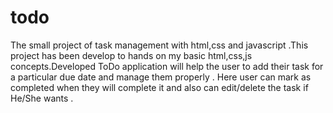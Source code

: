 # todo

The small project of task management with html,css and javascript .This project has been develop to hands on my basic html,css,js concepts.Developed ToDo application will help the user to add their task for a particular due date and manage them properly . Here user can mark as completed when they will complete it and also can edit/delete the task if He/She wants .
